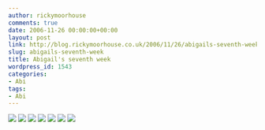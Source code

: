 ```yaml
---
author: rickymoorhouse
comments: true
date: 2006-11-26 00:00:00+00:00
layout: post
link: http://blog.rickymoorhouse.co.uk/2006/11/26/abigails-seventh-week/
slug: abigails-seventh-week
title: Abigail's seventh week
wordpress_id: 1543
categories:
- Abi
tags:
- Abi
---
```



![](http://samespirit.net/ricky/images/365/2006-11-19a.png)
![](http://samespirit.net/ricky/images/365/2006-11-19b.png)
![](http://samespirit.net/ricky/images/365/2006-11-19c.png)
![](http://samespirit.net/ricky/images/365/2006-11-19d.png)
![](http://samespirit.net/ricky/images/365/2006-11-19e.png)
![](http://samespirit.net/ricky/images/365/2006-11-19f.png)
![](http://samespirit.net/ricky/images/365/2006-11-19g.png)

